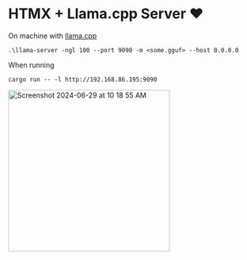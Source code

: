 # HTMX + Llama.cpp Server ❤️


On machine with [llama.cpp](https://github.com/ggerganov/llama.cpp/)
```
.\llama-server -ngl 100 --port 9090 -m <some.gguf> --host 0.0.0.0
```

When running
```
cargo run -- -l http://192.168.86.195:9090
```

<img width="326" alt="Screenshot 2024-06-29 at 10 18 55 AM" src="https://github.com/richardanaya/htmx_llamacpp_server/assets/294042/7b0fab78-9bd9-437c-a981-45fe7855c502">
